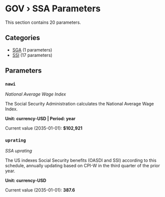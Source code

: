 # GOV › SSA Parameters

This section contains 20 parameters.

## Categories

- [SGA](sga/index.md) (1 parameters)
- [SSI](ssi/index.md) (17 parameters)

## Parameters

### `nawi`
*National Average Wage Index*

The Social Security Administration calculates the National Average Wage Index.

**Unit: currency-USD | Period: year**

Current value (2035-01-01): **$102,921**


### `uprating`
*SSA uprating*

The US indexes Social Security benefits (OASDI and SSI) according to this schedule, annually updating based on CPI-W in the third quarter of the prior year.

**Unit: currency-USD**

Current value (2035-01-01): **387.6**

